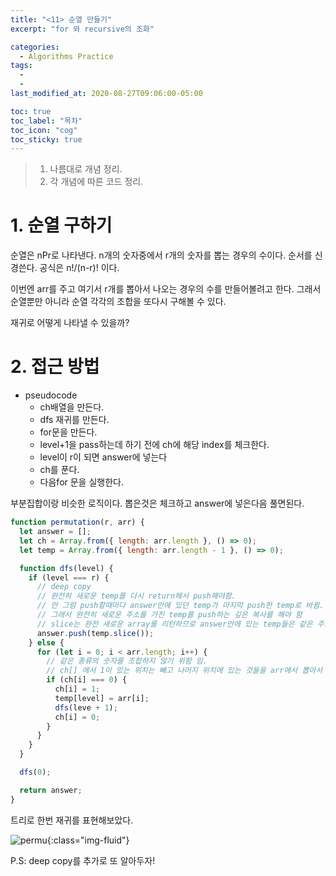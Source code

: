 ```yaml
---
title: "<11> 순열 만들기"
excerpt: "for 와 recursive의 조화"

categories:
  - Algorithms Practice
tags:
  -
  -
last_modified_at: 2020-08-27T09:06:00-05:00

toc: true
toc_label: "목차"
toc_icon: "cog"
toc_sticky: true
---
```


> 1. 나름대로 개념 정리.
> 2. 각 개념에 따른 코드 정리.

# 1. 순열 구하기

순열은 nPr로 나타낸다. n개의 숫자중에서 r개의 숫자를 뽑는 경우의 수이다. 순서를 신경쓴다. 공식은 n!/(n-r)! 이다.

이번엔 arr를 주고 여기서 r개를 뽑아서 나오는 경우의 수를 만들어볼려고 한다. 그래서 순열뿐만 아니라 순열 각각의 조합을 또다시 구해볼 수 있다.

재귀로 어떻게 나타낼 수 있을까?

# 2. 접근 방법

- pseudocode
  - ch배열을 만든다.
  - dfs 재귀를 만든다.
  - for문을 만든다.
  - level+1을 pass하는데 하기 전에 ch에 해당 index를 체크한다.
  - level이 r이 되면 answer에 넣는다
  - ch를 푼다.
  - 다음for 문을 실행한다.

부분집합이랑 비슷한 로직이다. 뽑은것은 체크하고 answer에 넣은다음 풀면된다.

```javascript
function permutation(r, arr) {
  let answer = [];
  let ch = Array.from({ length: arr.length }, () => 0);
  let temp = Array.from({ length: arr.length - 1 }, () => 0);

  function dfs(level) {
    if (level === r) {
      // deep copy
      // 완전히 새로운 temp를 다시 return해서 push해야함.
      // 안 그럼 push할때마다 answer안에 있던 temp가 마지막 push한 temp로 바뀜. 주소가 같으므로
      // 그래서 완전히 새로운 주소를 가진 temp를 push하는 깊은 복사를 해야 함
      // slice는 완전 새로운 array를 리턴하므로 answer안에 있는 temp들은 같은 주소를 공유하지 않음.
      answer.push(temp.slice());
    } else {
      for (let i = 0; i < arr.length; i++) {
        // 같은 종류의 숫자를 조합하지 않기 위함 임.
        // ch[] 에서 1이 있는 위치는 빼고 나머지 위치에 있는 것들을 arr에서 뽑아서 temp에 집어넣음
        if (ch[i] === 0) {
          ch[i] = 1;
          temp[level] = arr[i];
          dfs(leve + 1);
          ch[i] = 0;
        }
      }
    }
  }

  dfs(0);

  return answer;
}
```

트리로 한번 재귀를 표현해보았다.

![permu](https://yeonghunko.github.io/assets/img/algorithms/permu.png){:class="img-fluid"}

P.S: deep copy를 추가로 또 알아두자!
